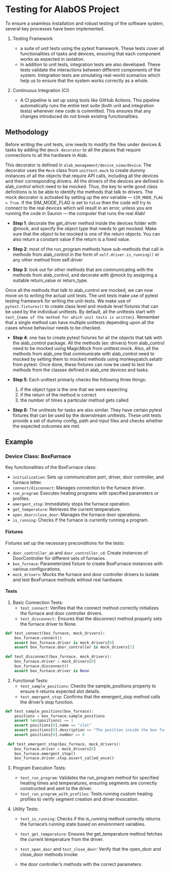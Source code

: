 # Testing for AlabOS Project


To ensure a seamless installation and robust testing of the software system, several key processes have been implemented.

1. Testing Framework
   - a suite of unit tests using the pytest framework. These tests cover
all functionalities of tasks and devices, ensuring that each component works as expected
in isolation.
   - In addition to unit tests, integration tests are also developed. These tests validate the
interactions between different components of the system. Integration tests are simulating
real-world scenarios which help us to ensure that the system works correctly as a whole.

2. Continuous Integration (CI)
   - A CI pipeline is set up using tools like GitHub Actions. This pipeline automatically runs
the entire test suite (both unit and integration tests) whenever new code is committed.
This ensures that any changes introduced do not break existing functionalities.

## Methodology

Before writing the unit tests, one needs to modify the files under devices & tasks by adding the ``@mock decorator`` to all the places that require connections to all the hardware in Alab.

This decorator is defined in ``alab_management/device_view/device``. The decorator uses the ``Mock`` class from ``unittest.mock`` to create dummy instances of all the objects that require API calls, including all the devices and their corresponding drivers. All the drivers of the devices are defined in alab_control which need to be mocked. Thus, the key to write good class definitions is to be able to identify the methods that talk to drivers. The mock decorator is activated by setting up the env variable — ``SIM_MODE_FLAG = True``. If the SIM_MODE_FLAG is set to ``False`` then the code will try to connect to the real devices which will result in an error, unless you are running the code in Sauron — the computer that runs the real Alab!

- **Step 1**: decorate the get_driver method inside the devices folder with @mock, and specify the object type that needs to get mocked. Make sure that the object to be mocked is one of the return objects. You can also return a constant value if the return is a fixed value.

- **Step 2**: most of the run_program methods have sub-methods that call in methods from alab_control in the form of ``self.driver.is_running()`` or any other method from self.driver 

- **Step 3**: look out for other methods that are communicating with the methods from alab_control, and decorate with @mock by assigning a suitable return_value or return_type.

Once all the methods that talk to alab_control are mocked, we can now move on to writing the actual unit tests. The unit tests make use of pytest testing framework for writing the unit-tests. We make use of ``pytest.fixtures()`` to create class level and module level fixtures that can be used by the individual unittests. By default, all the unittests start with ``test_{name of the method for which unit tests is written}``. Remember that a single method can have multiple unittests depending upon all the cases whose behaviour needs to be checked. 

- **Step 4**: one has to create pytest fixtures for all the objects that talk with the alab_control package. All the methods (ex: drivers) from alab_control need to be mocked using MagicMock from unittest.mock. Also, all the methods from alab_one that communicate with alab_control need to mocked by setting them to mocked methods using monkeypatch.setattr from pytest. Once done, these fixtures can now be used to test the methods from the classes defined in alab_one devices and tasks.

- **Step 5**:  Each unittest primarly checks the following three things: 

   1. if the object type is the one that we were expecting
   2. if the return of the method is correct
   3. the number of times a particular method gets called

- **Step 6**: The unittests for tasks are also similar. They have certain pytest fixtures that can be used by the downstream unittests. These unit tests provide a set of dummy config, path and input files and checks whether the expected outcomes are met.

## Example

### Device Class: BoxFurnace
Key functionalities of the BoxFurnace class:

   - `initialization`: Sets up communication port, driver, door controller, and furnace letter.
   - `connect/disconnect`: Manages connection to the furnace driver.
   - `run_program`: Executes heating programs with specified parameters or profiles.
   - `emergent_stop`: Immediately stops the furnace operation.
   - `get_temperature`: Retrieves the current temperature.
   - `open_door/close_door`: Manages the furnace door operations.
   - `is_running`: Checks if the furnace is currently running a program.

#### Fixtures
Fixtures set up the necessary preconditions for the tests:

   - `door_controller_ab` and `door_controller_cd`: Create instances of DoorController
for different sets of furnaces.
   - `box_furnace`: Parameterized fixture to create BoxFurnace instances with various
configurations.
   - `mock_drivers`: Mocks the furnace and door controller drivers to isolate and test
BoxFurnace methods without real hardware.

#### Tests

1. Basic Connection Tests:
   - `test_connect`: Verifies that the connect method correctly initializes the
furnace and door controller drivers.
   - `test_disconnect:` Ensures that the disconnect method properly sets the
furnace driver to None.

```python
def test_connect(box_furnace, mock_drivers):
	box_furnace.connect()
	assert box_furnace.driver is mock_drivers[0]
	assert box_furnace.door_controller is mock_drivers[1]
	
def test_disconnect(box_furnace, mock_drivers):
    box_furnace.driver = mock_drivers[0]
    box_furnace.disconnect()
    assert box_furnace.driver is None
```

2. Functional Tests:
   - `test_sample_positions`: Checks the sample_positions property to ensure it
returns expected slot details.
   - `test_emergent_stop`: Confirms that the emergent_stop method calls the
driver’s stop function.

```python
def test_sample_positions(box_furnace):
    positions = box_furnace.sample_positions
    assert len(positions) == 1
    assert positions[0].name == "slot"
    assert positions[0].description == "The position inside the box furnace, where the samples are heated"
    assert positions[0].number == 8
    
 def test_emergent_stop(box_furnace, mock_drivers):
    box_furnace.driver = mock_drivers[0]
    box_furnace.emergent_stop()
    box_furnace.driver.stop.assert_called_once()
```

3. Program Execution Tests:
   - `test_run_program`: Validates the run_program method for specified heating
times and temperatures, ensuring segments are correctly constructed and
sent to the driver.
   - `test_run_program_with_profiles`: Tests running custom heating profiles to
verify segment creation and driver invocation.

4. Utility Tests:
   - `test_is_running`: Checks if the is_running method correctly returns the
furnace’s running state based on environment variables.
   - `test_get_temperature`: Ensures the get_temperature method fetches the
current temperature from the driver.

   - `test_open_door` and `test_close_door`: Verify that the open_door and close_door methods invoke
   - the door controller’s methods with the correct parameters.
